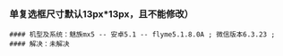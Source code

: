 ### 单复选框尺寸默认13px*13px，且不能修改）
    #### 机型及系统：魅族mx5 -- 安卓5.1 -- flyme5.1.8.0A ; 微信版本6.3.23 ; 
    #### 解决：未解决